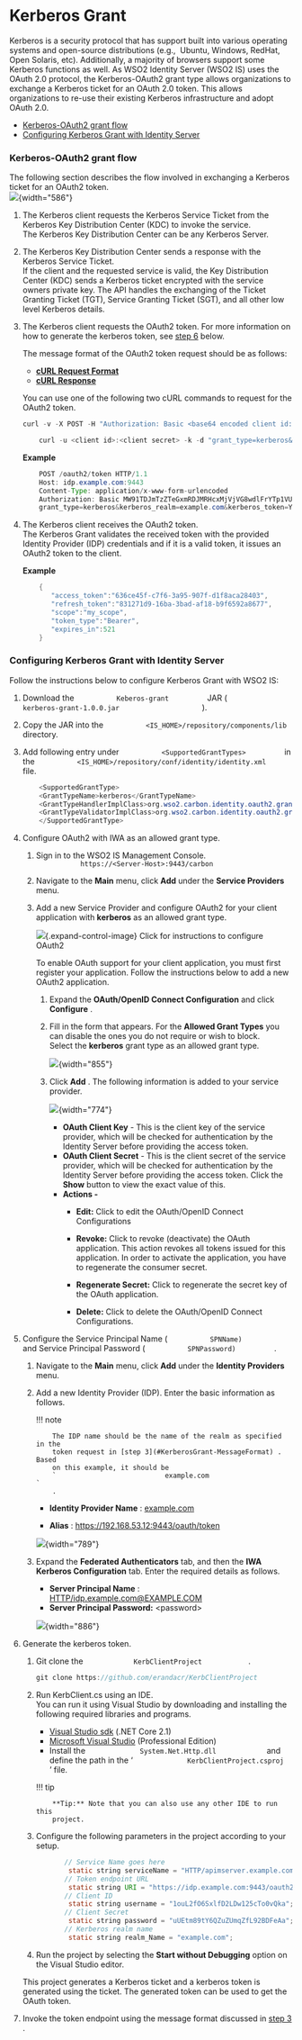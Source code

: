 # Kerberos Grant

Kerberos is a security protocol that has support built into various
operating systems and open-source distributions (e.g.,  Ubuntu, Windows,
RedHat, Open Solaris, etc). Additionally, a majority of browsers support
some Kerberos functions as well. As WSO2 Identity Server (WSO2 IS) uses
the OAuth 2.0 protocol, the Kerberos-OAuth2 grant type allows
organizations to exchange a Kerberos ticket for an OAuth 2.0 token. This
allows organizations to re-use their existing Kerberos infrastructure
and adopt OAuth 2.0.

-   [Kerberos-OAuth2 grant
    flow](#KerberosGrant-Kerberos-OAuth2grantflow)
-   [Configuring Kerberos Grant with Identity
    Server](#KerberosGrant-ConfiguringKerberosGrantwithIdentityServer)

### Kerberos-OAuth2 grant flow

The following section describes the flow involved in exchanging a
Kerberos ticket for an OAuth2 token.  
![](attachments/103329609/103329611.png){width="586"}

1.  The Kerberos client requests the Kerberos Service Ticket from the
    Kerberos Key Distribution Center (KDC) to invoke the service.  
    The Kerberos Key Distribution Center can be any Kerberos Server.
2.  The Kerberos Key Distribution Center sends a response with the
    Kerberos Service Ticket.  
    If the client and the requested service is valid, the Key
    Distribution Center (KDC) sends a Kerberos ticket encrypted with the
    service owners private key. The API handles the exchanging of the
    Ticket Granting Ticket (TGT), Service Granting Ticket (SGT), and all
    other low level Kerberos details.
3.  The Kerberos client requests the OAuth2 token. For more information
    on how to generate the kerberos token, see [step
    6](#KerberosGrant-step6) below.  
      
    The message format of the OAuth2 token request should be as
    follows:  
      

    -   [**cURL Request Format**](#5f899603f7174c9ba9dc5d2348602df5)
    -   [**cURL Response**](#dc8dcdb8682747b4b6f67087ff28da8d)

    You can use one of the following two cURL commands to request for
    the OAuth2 token.

    ``` java
    curl -v -X POST -H "Authorization: Basic <base64 encoded client id:client secret value>" -k -d "grant_type=kerberos&kerberos_realm=<kerberos realm>&kerberos_token=<kerberos token>" -H "Content-Type:application/x-www-form-urlencoded" https://localhost:9443/oauth2/token
    ```

    ``` java
        curl -u <client id>:<client secret> -k -d "grant_type=kerberos&kerberos_realm=<kerberos realm>&kerberos_token=<kerberos token>" -H "Content-Type:application/x-www-form-urlencoded" https://localhost:9443/oauth2/token
    ```

    **Example**

    ``` java
        POST /oauth2/token HTTP/1.1
        Host: idp.example.com:9443
        Content-Type: application/x-www-form-urlencoded
        Authorization: Basic MW91TDJmTzZTeGxmRDJMRHcxMjVjVG8wdlFrYTp1VUV0bTg5dFk2UVp1WlVtcVpmTDkyQkRGZUFh
        grant_type=kerberos&kerberos_realm=example.com&kerberos_token=YII1…
    ```

4.  The Kerberos client receives the OAuth2 token.  
    The Kerberos Grant validates the received token with the provided
    Identity Provider (IDP) credentials and if it is a valid token, it
    issues an OAuth2 token to the client.

    **Example**

    ``` java
        {  
           "access_token":"636ce45f-c7f6-3a95-907f-d1f8aca28403",
           "refresh_token":"831271d9-16ba-3bad-af18-b9f6592a8677",
           "scope":"my_scope",
           "token_type":"Bearer",
           "expires_in":521
        }
    ```

### Configuring Kerberos Grant with Identity Server

Follow the instructions below to configure Kerberos Grant with WSO2 IS:

1.  Download the `           Keberos-grant          ` JAR (
    `                       kerberos-grant-1.0.0.jar                     `
    ).

2.  Copy the JAR into the
    `           <IS_HOME>/repository/components/lib          `
    directory.

3.  Add following entry under
    `           <SupportedGrantTypes>          ` in the
    `           <IS_HOME>/repository/conf/identity/identity.xml          `
    file.

    ``` java
        <SupportedGrantType>
        <GrantTypeName>kerberos</GrantTypeName>
        <GrantTypeHandlerImplClass>org.wso2.carbon.identity.oauth2.grant.kerberos.KerberosGrant</GrantTypeHandlerImplClass>      
        <GrantTypeValidatorImplClass>org.wso2.carbon.identity.oauth2.grant.kerberos.KerberosGrantValidator</GrantTypeValidatorImplClass>
        </SupportedGrantType>
    ```

4.  Configure OAuth2 with IWA as an allowed grant type.

    1.  Sign in to the WSO2 IS Management Console.  
        `            https://<Server-Host>:9443/carbon           `
    2.  Navigate to the **Main** menu, click **Add** under the **Service
        Providers** menu. `                       `
    3.  Add a new Service Provider and configure OAuth2 for your client
        application with **kerberos** as an allowed grant type.

        ![](images/icons/grey_arrow_down.png){.expand-control-image}
        Click for instructions to configure OAuth2

        To enable OAuth support for your client application, you must
        first register your application. Follow the instructions below
        to add a new OAuth2 application.

        1.  Expand the **OAuth/OpenID Connect Configuration** and click
            **Configure** .
        2.  Fill in the form that appears. For the **Allowed Grant
            Types** you can disable the ones you do not require or wish
            to block.  
            Select the **kerberos** grant type as an allowed grant type.

            ![](attachments/103329609/103329610.png){width="855"}

        3.  Click **Add** . The following information is added to your
            service provider.

            ![](attachments/103329609/103329613.png){width="774"}

            -   **OAuth Client Key** - This is the client key of the
                service provider, which will be checked for
                authentication by the Identity Server before providing
                the access token.
            -   **OAuth Client Secret** - This is the client secret of
                the service provider, which will be checked for
                authentication by the Identity Server before providing
                the access token. Click the **Show** button to view the
                exact value of this.
            -   **Actions -**
                -   **Edit:** Click to edit the OAuth/OpenID Connect
                    Configurations

                -   **Revoke:** Click to revoke (deactivate) the OAuth
                    application. This action revokes all tokens issued
                    for this application. In order to activate the
                    application, you have to regenerate the consumer
                    secret.

                -   **Regenerate Secret:** Click to regenerate the
                    secret key of the OAuth application.

                -   **Delete:** Click to delete the OAuth/OpenID Connect
                    Configurations.

5.  Configure the Service Principal Name (
    `           SPNName)          ` and Service Principal Password (
    `           SPNPassword)          ` .

    1.  Navigate to the **Main** menu, click **Add** under the
        **Identity Providers** menu.

    2.  Add a new Identity Provider (IDP). Enter the basic information
        as follows.

        !!! note
        
                The IDP name should be the name of the realm as specified in the
                token request in [step 3](#KerberosGrant-MessageFormat) . Based
                on this example, it should be
                `                           example.com                         `
                .
        

        -   **Identity Provider Name** :
            [example.com](http://example.com)

        -   **Alias** : <https://192.168.53.12:9443/oauth/token>

        ![](attachments/103329609/103329614.png){width="789"}

    3.  Expand the **Federated Authenticators** tab, and then the **IWA
        Kerberos Configuration** tab. Enter the required details as
        follows.  
        -   **Server Principal Name** :
            <HTTP/idp.example.com@EXAMPLE.COM>
        -   **Server Principal Password:** \<password\>

        ![](attachments/103329609/103329615.png){width="886"}  

6.  Generate the kerberos token.

    1.  Git clone the `             KerbClientProject            ` .

        ``` java
        git clone https://github.com/erandacr/KerbClientProject
        ```

    2.  Run KerbClient.cs using an IDE.  
        You can run it using Visual Studio by downloading and installing
        the following required libraries and programs.

        -   [Visual Studio
            sdk](https://www.microsoft.com/net/download/visual-studio-sdks)
            (.NET Core 2.1)
        -   [Microsoft Visual
            Studio](https://visualstudio.microsoft.com/downloads/)
            (Professional Edition)
        -   Install the `              System.Net.Http.dll             `
            and define the path in the ‘
            `              KerbClientProject.csproj             ` ’
            file.

        !!! tip
        
                **Tip:** Note that you can also use any other IDE to run this
                project.
        

    3.  Configure the following parameters in the project according to
        your setup.

        ``` java
               // Service Name goes here
                static string serviceName = "HTTP/apimserver.example.com@EXAMPLE.COM";
               // Token endpoint URL
                static string URI = "https://idp.example.com:9443/oauth2/token";
               // Client ID
                static string username = "1ouL2fO6SxlfD2LDw125cTo0vQka";
               // Client Secret
                static string password = "uUEtm89tY6QZuZUmqZfL92BDFeAa";
               // Kerberos realm name
                static string realm_Name = "example.com";
        ```

    4.  Run the project by selecting the **Start without Debugging**
        option on the Visual Studio editor.

    This project generates a Kerberos ticket and a kerberos token is
    generated using the ticket. The generated token can be used to get
    the OAuth token.

7.  Invoke the token endpoint using the message format discussed in
    [step 3](#KerberosGrant-MessageFormat) .
